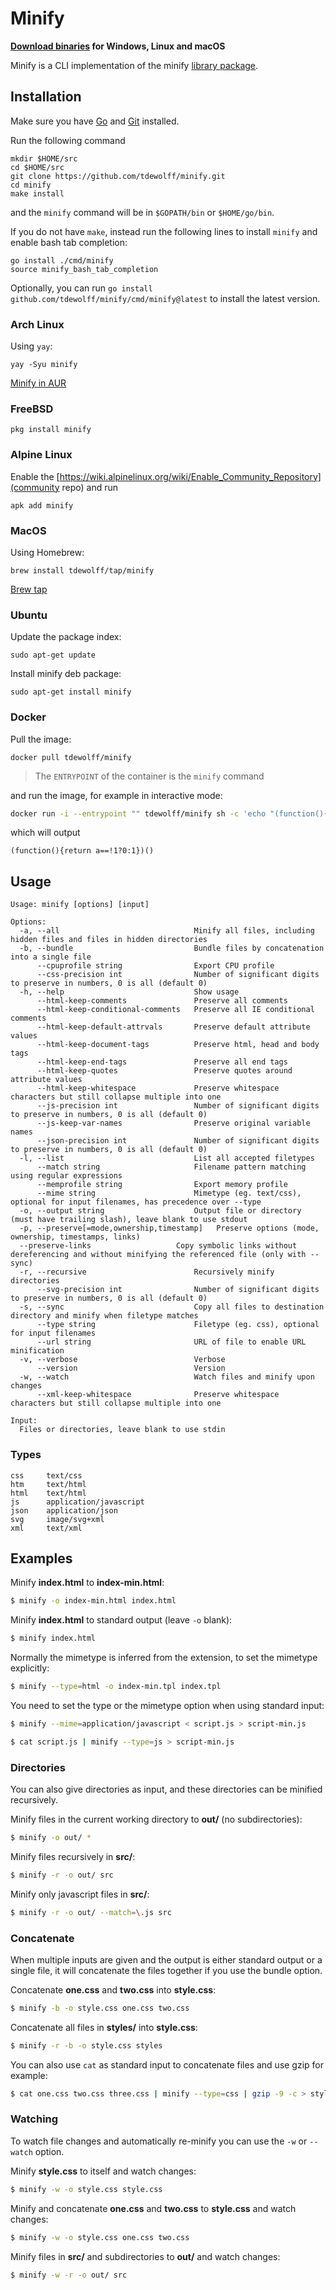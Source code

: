 # Minify

**[Download binaries](https://github.com/tdewolff/minify/releases) for Windows, Linux and macOS**

Minify is a CLI implementation of the minify [library package](https://github.com/tdewolff/minify).

## Installation
Make sure you have [Go](http://golang.org/) and [Git](http://git-scm.com/) installed.

Run the following command

    mkdir $HOME/src
    cd $HOME/src
    git clone https://github.com/tdewolff/minify.git
    cd minify
    make install

and the `minify` command will be in `$GOPATH/bin` or `$HOME/go/bin`.

If you do not have `make`, instead run the following lines to install `minify` and enable bash tab completion:

    go install ./cmd/minify
    source minify_bash_tab_completion

Optionally, you can run `go install github.com/tdewolff/minify/cmd/minify@latest` to install the latest version.

### Arch Linux
Using `yay`:

```
yay -Syu minify
```

[Minify in AUR](https://aur.archlinux.org/packages/minify/)

### FreeBSD
```
pkg install minify
```

### Alpine Linux
Enable the [https://wiki.alpinelinux.org/wiki/Enable_Community_Repository](community repo) and run
```
apk add minify
```

### MacOS
Using Homebrew:

```
brew install tdewolff/tap/minify
```

[Brew tap](https://github.com/tdewolff/homebrew-tap/)

### Ubuntu
Update the package index:

```
sudo apt-get update
```

Install minify deb package:
```
sudo apt-get install minify
```

### Docker
Pull the image:

```
docker pull tdewolff/minify
```

> The `ENTRYPOINT` of the container is the `minify` command

and run the image, for example in interactive mode:

```bash
docker run -i --entrypoint "" tdewolff/minify sh -c 'echo "(function(){ if (a == false) { return 0; } else { return 1; } })();" | minify --type js'
```

which will output

```
(function(){return a==!1?0:1})()
```

## Usage
    Usage: minify [options] [input]

    Options:
      -a, --all                              Minify all files, including hidden files and files in hidden directories
      -b, --bundle                           Bundle files by concatenation into a single file
          --cpuprofile string                Export CPU profile
          --css-precision int                Number of significant digits to preserve in numbers, 0 is all (default 0)
      -h, --help                             Show usage
          --html-keep-comments               Preserve all comments
          --html-keep-conditional-comments   Preserve all IE conditional comments
          --html-keep-default-attrvals       Preserve default attribute values
          --html-keep-document-tags          Preserve html, head and body tags
          --html-keep-end-tags               Preserve all end tags
          --html-keep-quotes                 Preserve quotes around attribute values
          --html-keep-whitespace             Preserve whitespace characters but still collapse multiple into one
          --js-precision int                 Number of significant digits to preserve in numbers, 0 is all (default 0)
          --js-keep-var-names                Preserve original variable names
          --json-precision int               Number of significant digits to preserve in numbers, 0 is all (default 0)
      -l, --list                             List all accepted filetypes
          --match string                     Filename pattern matching using regular expressions
          --memprofile string                Export memory profile
          --mime string                      Mimetype (eg. text/css), optional for input filenames, has precedence over --type
      -o, --output string                    Output file or directory (must have trailing slash), leave blank to use stdout
      -p, --preserve[=mode,ownership,timestamp]   Preserve options (mode, ownership, timestamps, links)
	  --preserve-links                   Copy symbolic links without dereferencing and without minifying the referenced file (only with --sync)
      -r, --recursive                        Recursively minify directories
          --svg-precision int                Number of significant digits to preserve in numbers, 0 is all (default 0)
	  -s, --sync                             Copy all files to destination directory and minify when filetype matches
          --type string                      Filetype (eg. css), optional for input filenames
          --url string                       URL of file to enable URL minification
      -v, --verbose                          Verbose
          --version                          Version
      -w, --watch                            Watch files and minify upon changes
          --xml-keep-whitespace              Preserve whitespace characters but still collapse multiple into one

    Input:
      Files or directories, leave blank to use stdin

### Types

	css     text/css
	htm     text/html
	html    text/html
	js      application/javascript
	json    application/json
	svg     image/svg+xml
	xml     text/xml

## Examples
Minify **index.html** to **index-min.html**:
```sh
$ minify -o index-min.html index.html
```

Minify **index.html** to standard output (leave `-o` blank):
```sh
$ minify index.html
```

Normally the mimetype is inferred from the extension, to set the mimetype explicitly:
```sh
$ minify --type=html -o index-min.tpl index.tpl
```

You need to set the type or the mimetype option when using standard input:
```sh
$ minify --mime=application/javascript < script.js > script-min.js

$ cat script.js | minify --type=js > script-min.js
```

### Directories
You can also give directories as input, and these directories can be minified recursively.

Minify files in the current working directory to **out/** (no subdirectories):
```sh
$ minify -o out/ *
```

Minify files recursively in **src/**:
```sh
$ minify -r -o out/ src
```

Minify only javascript files in **src/**:
```sh
$ minify -r -o out/ --match=\.js src
```

### Concatenate
When multiple inputs are given and the output is either standard output or a single file, it will concatenate the files together if you use the bundle option.

Concatenate **one.css** and **two.css** into **style.css**:
```sh
$ minify -b -o style.css one.css two.css
```

Concatenate all files in **styles/** into **style.css**:
```sh
$ minify -r -b -o style.css styles
```

You can also use `cat` as standard input to concatenate files and use gzip for example:
```sh
$ cat one.css two.css three.css | minify --type=css | gzip -9 -c > style.css.gz
```

### Watching
To watch file changes and automatically re-minify you can use the `-w` or `--watch` option.

Minify **style.css** to itself and watch changes:
```sh
$ minify -w -o style.css style.css
```

Minify and concatenate **one.css** and **two.css** to **style.css** and watch changes:
```sh
$ minify -w -o style.css one.css two.css
```

Minify files in **src/** and subdirectories to **out/** and watch changes:
```sh
$ minify -w -r -o out/ src
```
